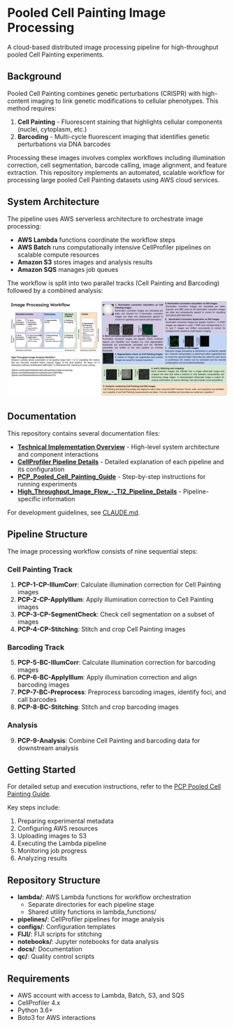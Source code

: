 # Pooled Cell Painting Image Processing

A cloud-based distributed image processing pipeline for high-throughput pooled Cell Painting experiments.

## Background

Pooled Cell Painting combines genetic perturbations (CRISPR) with high-content imaging to link genetic modifications to cellular phenotypes. This method requires:

1. **Cell Painting** - Fluorescent staining that highlights cellular components (nuclei, cytoplasm, etc.)
2. **Barcoding** - Multi-cycle fluorescent imaging that identifies genetic perturbations via DNA barcodes

Processing these images involves complex workflows including illumination correction, cell segmentation, barcode calling, image alignment, and feature extraction. This repository implements an automated, scalable workflow for processing large pooled Cell Painting datasets using AWS cloud services.

## System Architecture

The pipeline uses AWS serverless architecture to orchestrate image processing:

- **AWS Lambda** functions coordinate the workflow steps
- **AWS Batch** runs computationally intensive CellProfiler pipelines on scalable compute resources
- **Amazon S3** stores images and analysis results
- **Amazon SQS** manages job queues

The workflow is split into two parallel tracks (Cell Painting and Barcoding) followed by a combined analysis:

![Pooled Cell Painting Workflow Overview](docs/overview.png)

## Documentation

This repository contains several documentation files:

- **[Technical Implementation Overview](docs/Technical_Implementation_Overview.md)** - High-level system architecture and component interactions
- **[CellProfiler Pipeline Details](docs/CellProfiler_Pipeline_Details.md)** - Detailed explanation of each pipeline and its configuration
- **[PCP_Pooled_Cell_Painting_Guide](<docs/PCP Pooled Cell Painting Guide.md>)** - Step-by-step instructions for running experiments
- **[High_Throughput_Image_Flow_-_TI2_Pipeline_Details](<docs/High Throughput Image Flow - TI2 Pipeline Details.md>)** - Pipeline-specific information

For development guidelines, see [CLAUDE.md](CLAUDE.md).

## Pipeline Structure

The image processing workflow consists of nine sequential steps:

### Cell Painting Track
1. **PCP-1-CP-IllumCorr**: Calculate illumination correction for Cell Painting images
2. **PCP-2-CP-ApplyIllum**: Apply illumination correction to Cell Painting images
3. **PCP-3-CP-SegmentCheck**: Check cell segmentation on a subset of images
4. **PCP-4-CP-Stitching**: Stitch and crop Cell Painting images

### Barcoding Track
5. **PCP-5-BC-IllumCorr**: Calculate illumination correction for barcoding images
6. **PCP-6-BC-ApplyIllum**: Apply illumination correction and align barcoding images
7. **PCP-7-BC-Preprocess**: Preprocess barcoding images, identify foci, and call barcodes
8. **PCP-8-BC-Stitching**: Stitch and crop barcoding images

### Analysis
9. **PCP-9-Analysis**: Combine Cell Painting and barcoding data for downstream analysis

## Getting Started

For detailed setup and execution instructions, refer to the [PCP Pooled Cell Painting Guide](docs/PCP%20Pooled%20Cell%20Painting%20Guide.md).

Key steps include:
1. Preparing experimental metadata
2. Configuring AWS resources
3. Uploading images to S3
4. Executing the Lambda pipeline
5. Monitoring job progress
6. Analyzing results

## Repository Structure

- **lambda/**: AWS Lambda functions for workflow orchestration
  - Separate directories for each pipeline stage
  - Shared utility functions in lambda_functions/
- **pipelines/**: CellProfiler pipelines for image analysis
- **configs/**: Configuration templates
- **FIJI/**: FIJI scripts for stitching
- **notebooks/**: Jupyter notebooks for data analysis
- **docs/**: Documentation
- **qc/**: Quality control scripts

## Requirements

- AWS account with access to Lambda, Batch, S3, and SQS
- CellProfiler 4.x
- Python 3.6+
- Boto3 for AWS interactions